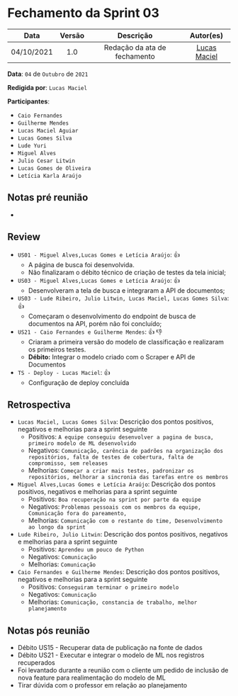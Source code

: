 # Fechamento da Sprint 03

|    Data    | Versão |          Descrição           |                 Autor(es)                  |
| :--------: | :----: | :--------------------------: | :----------------------------------------: |
| 04/10/2021 |  1.0   | Redação da ata de fechamento | [Lucas Maciel](https://github.com/Ridersk) |

**Data**: ```04``` de ```Outubro``` de ```2021```

**Redigida por**: ```Lucas Maciel```

**Participantes**: 
* ```Caio Fernandes```
* ```Guilherme Mendes```
* ```Lucas Maciel Aguiar```
* ```Lucas Gomes Silva```
* ```Lude Yuri ```
* ```Miguel Alves```
* ```Julio Cesar Litwin```
* ```Lucas Gomes de Oliveira```
* ```Letícia Karla Araújo```


## Notas pré reunião

*

## Review

* ```US01 - Miguel Alves,Lucas Gomes e Letícia Araújo```: :+1: 
  * A página de busca foi desenvolvida.
  * Não finalizaram o débito técnico de criação de testes da tela inicial;
* ```US03 - Miguel Alves,Lucas Gomes e Letícia Araújo```: :+1: 
  * Desenvolveram a tela de busca e integraram a API de documentos;
* ```US03 - Lude Ribeiro, Julio Litwin, Lucas Maciel, Lucas Gomes Silva```: :+1: 
  * Começaram o desenvolvimento do endpoint de busca de documentos na API, porém não foi concluído;
* ```US21 - Caio Fernandes e Guilherme Mendes```: :+1: :-1:
  * Criaram a primeira versão do modelo de classificação e realizaram os primeiros testes.
  * **Débito:** Integrar o modelo criado com o Scraper e API de Documentos
* ```TS - Deploy - Lucas Maciel```: :+1:
  * Configuração de deploy concluída

## Retrospectiva

* ```Lucas Maciel, Lucas Gomes Silva```: Descrição dos pontos positivos, negativos e melhorias para a sprint seguinte
    * Positivos: ```A equipe conseguiu desenvolver a pagina de busca, primeiro modelo de ML desenvolvido```
    * Negativos: ```Comunicação, carência de padrões na organização dos repositórios, falta de testes de cobertura, falta de compromisso, sem releases```
    * Melhorias: ```Começar a criar mais testes, padronizar os repositórios, melhorar a sincronia das tarefas entre os membros```
* ```Miguel Alves,Lucas Gomes e Letícia Araújo```: Descrição dos pontos positivos, negativos e melhorias para a sprint seguinte
    * Positivos: ```Boa recuperação na sprint por parte da equipe```
    * Negativos: ```Problemas pessoais com os membros da equipe, Comunicação fora do pareamento, ```
    * Melhorias: ```Comunicação com o restante do time, Desenvolvimento ao longo da sprint```
* ```Lude Ribeiro, Julio Litwin```: Descrição dos pontos positivos, negativos e melhorias para a sprint seguinte
    * Positivos: ```Aprendeu um pouco de Python```
    * Negativos: ```Comunicação```
    * Melhorias: ```Comunicação```
* ```Caio Fernandes e Guilherme Mendes```: Descrição dos pontos positivos, negativos e melhorias para a sprint seguinte
    * Positivos: ```Conseguiram terminar o primeiro modelo```
    * Negativos: ```Comunicação```
    * Melhorias: ```Comunicação, constancia de trabalho, melhor planejamento```

## Notas pós reunião

* Débito US15 - Recuperar data de publicação na fonte de dados
* Débito US21 - Executar e integrar o modelo de ML nos registros recuperados
* Foi levantado durante a reunião com o cliente um pedido de inclusão de nova feature para realimentação do modelo de ML
* Tirar dúvida com o professor em relação ao planejamento
